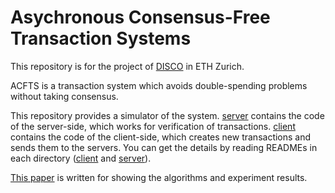 # Asychronous Consensus-Free Transaction Systems
This repository is for the project of [DISCO](https://disco.ethz.ch/) in ETH Zurich.

ACFTS is a transaction system which avoids double-spending problems without taking consensus.

This repository provides a simulator of the system.
[server](./server) contains the code of the server-side, which works for verification of transactions.
[client](./client) contains the code of the client-side, which creates new transactions and sends them to the servers.
You can get the details by reading READMEs in each directory ([client](./client) and [server](./server)).

[This paper](./docs/thesis/Thesis.pdf) is written for showing the algorithms and experiment results.
